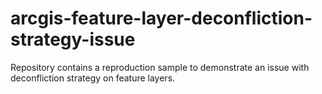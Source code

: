 # arcgis-feature-layer-deconfliction-strategy-issue
Repository contains a reproduction sample to demonstrate an issue with deconfliction strategy on feature layers.
